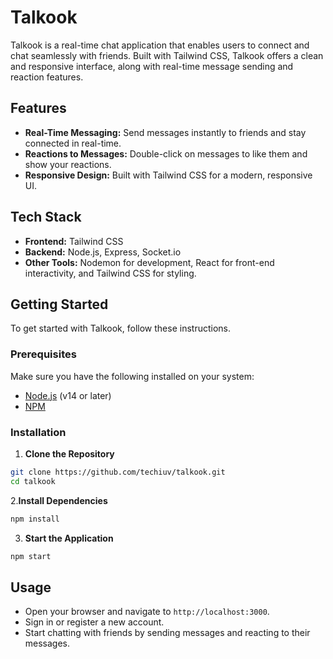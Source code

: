 # Talkook

Talkook is a real-time chat application that enables users to connect and chat seamlessly with friends. Built with Tailwind CSS, Talkook offers a clean and responsive interface, along with real-time message sending and reaction features.

## Features

- **Real-Time Messaging:** Send messages instantly to friends and stay connected in real-time.
- **Reactions to Messages:** Double-click on messages to like them and show your reactions.
- **Responsive Design:** Built with Tailwind CSS for a modern, responsive UI.

## Tech Stack

- **Frontend:** Tailwind CSS
- **Backend:** Node.js, Express, Socket.io
- **Other Tools:** Nodemon for development, React for front-end interactivity, and Tailwind CSS for styling.

## Getting Started

To get started with Talkook, follow these instructions.

### Prerequisites

Make sure you have the following installed on your system:

- [Node.js](https://nodejs.org/) (v14 or later)
- [NPM](https://www.npmjs.com/)

### Installation

1. **Clone the Repository**
```bash
git clone https://github.com/techiuv/talkook.git
cd talkook
```

2.**Install Dependencies**
```bash
npm install
```
3. **Start the Application**
```bash
npm start
```

## Usage
- Open your browser and navigate to `http://localhost:3000`.
- Sign in or register a new account.
- Start chatting with friends by sending messages and reacting to their messages.
